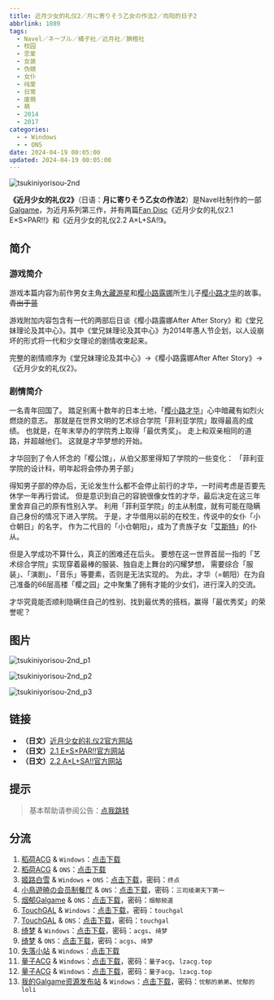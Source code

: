 ```yaml
---
title: 近月少女的礼仪2／月に寄りそう乙女の作法2／向阳的日子2
abbrlink: 1089
tags:
  - Navel／ネーブル／橘子社／近月社／臍橙社
  - 校园
  - 恋爱
  - 女装
  - 伪娘
  - 女仆
  - 纯爱
  - 日常
  - 废萌
  - 萌
  - 2014
  - 2017
categories:
  - - Windows
  - - ONS
date: 2024-04-19 00:05:00
updated: 2024-04-19 00:05:00
---
```


![tsukiniyorisou-2nd](https://unpkg.com/galgame/img/tsukiniyorisou-2nd.webp)

**《近月少女的礼仪2》**（日语：**月に寄りそう乙女の作法2**）是Navel社制作的一部[Galgame](https://zh.moegirl.org.cn/Galgame)，为近月系列第三作，并有两篇[Fan Disc](https://zh.moegirl.org.cn/Fan_Disc)《近月少女的礼仪2.1 E×S×PAR!!》和《近月少女的礼仪2.2 A×L+SA!!》。

<!-- more -->

## 简介

### 游戏简介

游戏本篇内容为前作男女主角[大藏游星](https://zh.moegirl.org.cn/大藏游星)和[樱小路露娜](https://zh.moegirl.org.cn/樱小路露娜)所生儿子[樱小路才华](https://zh.moegirl.org.cn/樱小路才华)的故事。~~青出于蓝~~

游戏附加内容包含有一代的两部后日谈《樱小路露娜After After Story》和《堂兄妹理论及其中心》。其中《堂兄妹理论及其中心》为2014年愚人节企划，以人设崩坏的形式将一代和少女理论的剧情收束起来。

完整的剧情顺序为《堂兄妹理论及其中心》→《樱小路露娜After After Story》→《近月少女的礼仪2》。

### 剧情简介

一名青年回国了。
踏足别离十数年的日本土地，「[樱小路才华](https://zh.moegirl.org.cn/樱小路才华)」心中暗藏有如烈火燃烧的意志。
那就是在世界文明的艺术综合学院「菲利亚学院」取得最高的成绩。
也就是，在年末举办的学院秀上取得「最优秀奖」。
走上和双亲相同的道路，并超越他们。
这就是才华梦想的开始。

才华回到了令人怀念的「樱公馆」，从伯父那里得知了学院的一些变化：
「菲利亚学院的设计科，明年起将会停办男子部」

得知男子部的停办后，无论发生什么都不会停止前行的才华，一时间考虑是否要先休学一年再行尝试。
但是意识到自己的容貌很像女性的才华，最后决定在这三年里舍弃自己的原有性别入学。
利用「菲利亚学院」的主从制度，就有可能在隐瞒自己身份的情况下进入学院。
于是，才华借用以前的在校生，传说中的女仆「小仓朝日」的名字，
作为二代目的「小仓朝阳」，成为了贵族子女「[艾斯特](https://zh.moegirl.org.cn/艾斯特·加拉哈·阿诺兹)」的仆从。

但是入学成功不算什么，真正的困难还在后头。
要想在这一世界首屈一指的「艺术综合学院」实现穿着最棒的服装、独自走上舞台的闪耀梦想，
需要综合「服装」、「演剧」、「音乐」等要素，否则是无法实现的。
为此，才华（=朝阳）在为自己准备的66层高楼「樱之园」之中聚集了拥有才能的少女们，进行深入的交流。

才华究竟能否顺利隐瞒住自己的性别、找到最优秀的搭档，赢得「最优秀奖」的荣誉呢？

## 图片

![tsukiniyorisou-2nd_p1](https://unpkg.com/galgame/img/tsukiniyorisou-2nd_p1.webp)

![tsukiniyorisou-2nd_p2](https://unpkg.com/galgame/img/tsukiniyorisou-2nd_p2.webp)

![tsukiniyorisou-2nd_p3](https://unpkg.com/galgame/img/tsukiniyorisou-2nd_p3.webp)

## 链接

- **（日文）**[近月少女的礼仪2官方网站](https://project-navel.com/tsukiniyorisou_2nd/)
- **（日文）**[2.1 E×S×PAR!!官方网站](https://project-navel.com/tsukiniyorisou_2nd_espar/)
- **（日文）**[2.2 A×L+SA!!官方网站](https://project-navel.com/tsukiniyorisou_2nd_alsa/)

## 提示

> 基本帮助请参阅公告：[点我跳转](/p/announcement/)

## 分流

1. [稻荷ACG](https://amoebi.com/) & `Windows`：[点击下载](https://sakustar.top/art/265)
2. [稻荷ACG](https://amoebi.com/) & `ONS`：[点击下载](https://sakustar.top/art/6027)
3. [姬路白雪](https://pan.jlbx.xyz/) & `Windows` + `ONS`：[点击下载](https://pan.jlbx.xyz/?s=%E8%BF%91%E6%9C%88%E5%B0%91%E5%A5%B3%E7%9A%84%E7%A4%BC%E4%BB%AA)，密码：`终点`
4. [小鳥遊暁の会员制餐厅](https://t-satoru.top/) & `ONS`：[点击下载](https://pan.t-satoru.top/d/ode5/Galgames/%E3%80%90%E8%87%AA%E5%B0%81%E5%8C%85%E3%80%91%E5%8E%9F%E5%88%9B%E4%BD%9C%E5%93%81/%E8%BF%91%E6%9C%88%E7%B3%BB%E5%88%97/ONS_KIDFansClub_%E8%BF%91%E6%9C%88%E5%B0%91%E5%A5%B3%E7%9A%84%E7%A4%BC%E4%BB%AA2.rar)，密码：`三司绫濑天下第一`
5. [烟郁Galgame](https://yanyugal.top/) & `ONS`：[点击下载](https://yanyugal.top/d/disk1/%E5%B0%8F%E5%B0%8F%E7%9A%84%E5%88%86%E4%BA%AB%EF%BC%88PC%EF%BC%86%E5%AE%89%E5%8D%93%EF%BC%89/%E5%AE%89%E5%8D%93/ons/%E8%BF%91%E6%9C%88%E5%B0%91%E5%A5%B3ons%E5%90%88%E9%9B%86/%E8%BF%91%E6%9C%88%E5%B0%91%E5%A5%B3%E7%9A%84%E7%A4%BC%E4%BB%AA2.7z)，密码：`烟郁频道`
6. [TouchGAL](https://touchgal.net/) & `Windows`：[点击下载](https://pan.touchgal.net/s/wJqTv)，密码：`touchgal`
7. [TouchGAL](https://touchgal.net/) & `ONS`：[点击下载](https://pan.touchgal.net/s/rBDiy)，密码：`touchgal`
8. [绮梦](https://acgs.one/) & `Windows`：[点击下载](https://acgs.one/down_html/?url=game/%E8%BF%91%E6%9C%88%E5%B0%91%E5%A5%B3%E7%9A%84%E7%A4%BC%E4%BB%AA2&name=%E8%BF%91%E6%9C%88%E5%B0%91%E5%A5%B3%E7%9A%84%E7%A4%BC%E4%BB%AA2)，密码：`acgs`、`绮梦`
9. [绮梦](https://acgs.one/) & `ONS`：[点击下载](https://acgs.one/down_html/?url=game/%E8%BF%91%E6%9C%88%E5%B0%91%E5%A5%B3%E7%9A%84%E7%A4%BC%E4%BB%AA2_ONS&name=%E8%BF%91%E6%9C%88%E5%B0%91%E5%A5%B3%E7%9A%84%E7%A4%BC%E4%BB%AA2ONS)，密码：`acgs`、`绮梦`
10. [失落小站](https://www.shinnku.com/) & `Windows`：[点击下载](https://www.shinnku.com/api/download/0/win/%E8%BF%91%E6%9C%88%E5%B0%91%E5%A5%B3%E7%9A%84%E7%A4%BC%E4%BB%AA2.7z)
11. [量子ACG](https://lzacg.org/) & `Windows`：[点击下载](https://lzacg.org/549)，密码：`量子acg`、`lzacg.top`
12. [量子ACG](https://lzacg.org/) & `Windows`：[点击下载](https://mega.nz/folder/OmwSkJwD#oKxldjtvl8ZBq8sst_HNSw)，密码：`量子acg`、`lzacg.top`
13. [我的Galgame资源发布站](https://www.ttloli.com/) & `Windows`：[点击下载](https://www.ttloli.com/jinyueshaonvdeliyi2.html)，密码：`忧郁的弟弟`、`忧郁的loli`
